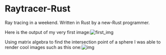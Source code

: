 # Raytracer-Rust
Ray tracing in a weekend. Written in Rust by a new-Rust programmer. 

Here is the output of my very first image:![first_img](https://github.com/Nebula5102/Raytracer-Rust/assets/87686219/efd3401d-743c-4d3d-887d-794476a93333)

Using matrix algebra to find the intersection point of a sphere I was able to render cool images such as this one:![img](https://github.com/Nebula5102/Raytracer-Rust/assets/87686219/07d548d8-15de-4400-85fc-fd58948a357d)
